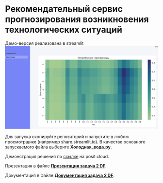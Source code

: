 # **Рекомендательный сервис прогнозирования возникновения технологических ситуаций**
Демо-версия  реализована в streamlit ![Приложение](demo.png)  

Для запуска скопируйте репозиторий и запустите в любом просмотрщике (например share.streamlit.io). В качестве основного запускаемого файла выберите **Холодная_вода.py**. 

Демонстрация решения по [ссылке](https://0199a4d4-6997-eb19-f8cf-0e336bfbcf0c.share.connect.posit.cloud/) на posit.cloud.  

Презентация в файле [**Презентация задача 2 DF**](https://github.com/polosataya/water_supply/blob/main/DF_2.pdf).

Документация в файле [**Документация задача 2 DF**](https://github.com/polosataya/water_supply/blob/main/Docx_02_DF.docx).